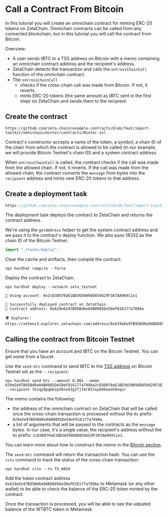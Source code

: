 # Call a Contract From Bitcoin

In this tutorial you will create an omnichain contract for minting ERC-20 tokens
on ZetaChain. Omnichain contracts can be called from any connected blockchain,
but in this tutorial you will call the contract from Bitcoin.

Overview:

- A user sends tBTC to a TSS address on Bitcoin with a memo containing an
  omnichain contract address and the recipient's address.
- ZetaChain detects the transaction and calls the `onCrossChainCall` function of
  the omnichain contract.
- The `onCrossChainCall`
  - checks if the cross-chain call was made from Bitcoin. If not, it reverts.
  - mints ERC-20 tokens (the same amount as tBTC sent in the first step) on
    ZetaChain and sends them to the recipient.

## Create the contract

```solidity title="contracts/Minter.sol" reference
https://github.com/zeta-chain/example-contracts/blob/feat/import-toolkit/omnichain/minter/contracts/Minter.sol
```

Contract's constructor accepts a name of the token, a symbol, a chain ID of the
chain from which the contract is allowed to be called (in our example, we will
provide Bitcoin Testnet's chain ID) and a system contract address.

When `onCrossChainCall` is called, the contract checks if the call was made from
the allowed chain. If not, it reverts. If the call was made from the allowed
chain, the contract converts the `message` from bytes into the `recipient`
address and mints new ERC-20 tokens to that address.

## Create a deployment task

```ts title="tasks/deploy.ts" reference
https://github.com/zeta-chain/example-contracts/blob/feat/import-toolkit/omnichain/minter/tasks/deploy.ts
```

The deployment task deploys the contract to ZetaChain and returns the contract
address.

We're using the `getAddress` helper to get the system contract address and we
pass it to the contract's deploy function. We also pass 18332 as the chain ID of
the Bitcoin Testnet.

```ts title="hardhat.config.ts"
import "./tasks/deploy";
```

Clear the cache and artifacts, then compile the contract:

```
npx hardhat compile --force
```

Deploy the contract to ZetaChain.

```
npx hardhat deploy --network zeta_testnet
```

```
🔑 Using account: 0x2cD3D070aE1BD365909dD859d29F387AA96911e1

🚀 Successfully deployed contract on ZetaChain.
📜 Contract address: 0x629eEe97B95Bd6e04B0885De58eF016177a709Ae

🌍 Explorer: https://athens3.explorer.zetachain.com/address/0x629eEe97B95Bd6e04B0885De58eF016177a709Ae
```

## Calling the contract from Bitcoin Testnet

Ensure that you have an account and tBTC on the Bitcoin Testnet. You can get
some from a faucet.

Use the `send-btc` command to send tBTC to the [TSS address](/reference/testnet)
on Bitcoin Testnet set as the `--recipient`:

```
npx hardhat send-btc --amount 0.001 --memo 629eEe97B95Bd6e04B0885De58eF016177a709Ae2cD3D070aE1BD365909dD859d29F387AA96911e1 --recipient tb1qy9pqmk2pd9sv63g27jt8r657wy0d9ueeh0nqur
```

The memo contains the following:

- the address of the omnichain contract on ZetaChain that will be called once
  the cross-chain transaction is processed without the `0x` prefix:
  `629eEe97B95Bd6e04B0885De58eF016177a709Ae`.
- a list of arguments that will be passed to the contracts as the `message`
  bytes. In our case, it's a single value, the recipient's address without the
  `0x` prefix: `2cD3D070aE1BD365909dD859d29F387AA96911e1`.

You can learn more about how to construct the memo in the
[Bitcoin section](/developers/omnichain/bitcoin).

The `send-btc` command will return the transaction hash. You can use the `cctx`
command to track the status of the cross-chain transaction:

```
npx hardhat cctx --tx TX_HASH
```

Add the token contract address `0x629eEe97B95Bd6e04B0885De58eF016177a709Ae` to
Metamask (or any other wallet) to be able to check the balance of the ERC-20
token minted by the contract.

Once the transaction is processed, you will be able to see the udpated balance
of the WTBTC token in Metamask.
